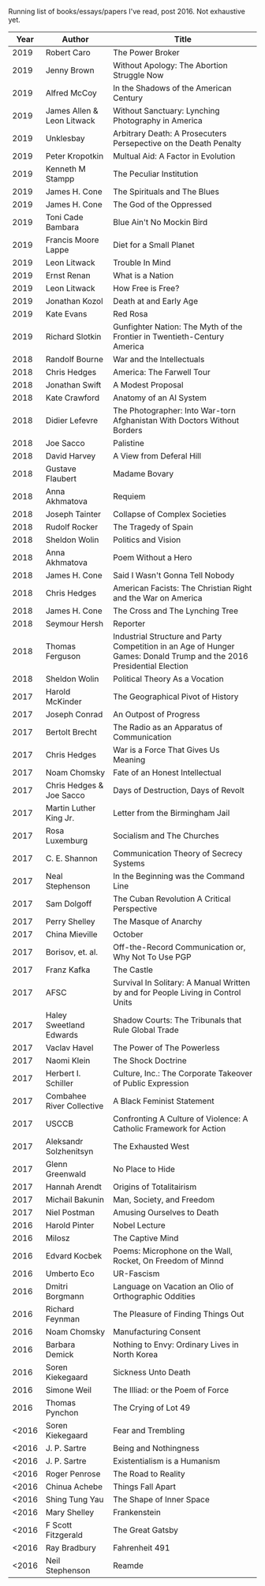 Running list of books/essays/papers I've read, post 2016. Not exhaustive yet.

|Year|Author|Title|
|----|------|-----|
|2019|Robert Caro|The Power Broker|
|  2019 | Jenny Brown| Without Apology: The Abortion Struggle Now|
|  2019 | Alfred McCoy| In the Shadows of the American Century|
|  2019 | James Allen & Leon Litwack | Without Sanctuary: Lynching Photography in America|
|  2019 | Unklesbay| Arbitrary Death: A Prosecuters Persepective on the Death Penalty|
|  2019 | Peter Kropotkin| Multual Aid: A Factor in Evolution|
|  2019 | Kenneth M Stampp| The Peculiar Institution|
|  2019 | James H. Cone| The Spirituals and The Blues|
|  2019 | James H. Cone| The God of the Oppressed|
|  2019 | Toni Cade Bambara| Blue Ain't No Mockin Bird|
|  2019 | Francis Moore Lappe| Diet for a Small Planet|
|  2019 | Leon Litwack| Trouble In Mind|
|  2019 | Ernst Renan| What is a Nation|
|  2019 | Leon Litwack| How Free is Free?|
|  2019 | Jonathan Kozol| Death at and Early Age|
|  2019 | Kate Evans| Red Rosa|
|  2019 | Richard Slotkin            | Gunfighter Nation: The Myth of the Frontier in Twentieth-Century America|
|  2018 | Randolf Bourne             | War and the Intellectuals|
|  2018 | Chris Hedges               | America: The Farwell Tour|
|  2018 | Jonathan Swift             | A Modest Proposal|
|  2018 | Kate Crawford              | Anatomy of an AI System|
|  2018 | Didier Lefevre             | The Photographer: Into War-torn Afghanistan With Doctors Without Borders|
|  2018 | Joe Sacco                  | Palistine|
|  2018 | David Harvey               | A View from Deferal Hill|
|  2018 | Gustave Flaubert           | Madame Bovary|
|  2018 | Anna Akhmatova             | Requiem|
|  2018 | Joseph Tainter             | Collapse of Complex Societies|
|  2018 | Rudolf Rocker              | The Tragedy of Spain|
|  2018 | Sheldon Wolin              | Politics and Vision|
|  2018 | Anna Akhmatova             | Poem Without a Hero|
|  2018 | James H. Cone              | Said I Wasn't Gonna Tell Nobody|
|  2018 | Chris Hedges               | American Facists: The Christian Right and the War on America|
|  2018 | James H. Cone              | The Cross and The Lynching Tree|
|  2018 | Seymour Hersh              | Reporter|
|  2018 | Thomas Ferguson            | Industrial Structure and Party Competition in an Age of Hunger Games: Donald Trump and the 2016 Presidential Election |
|  2018 | Sheldon Wolin              | Political Theory As a Vocation|
|  2017 | Harold McKinder            | The Geographical Pivot of History|
|  2017 | Joseph Conrad              | An Outpost of Progress|
|  2017 | Bertolt Brecht             | The Radio as an Apparatus of Communication| 
|  2017 | Chris Hedges               | War is a Force That Gives Us Meaning                                                                                  |
|  2017 | Noam Chomsky               | Fate of an Honest Intellectual                                                                                        |
|  2017 | Chris Hedges & Joe Sacco   | Days of Destruction, Days of Revolt                                                                                   |
|  2017 | Martin Luther King Jr.     | Letter from the Birmingham Jail                                                                                       |
|  2017 | Rosa Luxemburg             | Socialism and The Churches                                                                                            |
|  2017 | C. E. Shannon              | Communication Theory of Secrecy Systems|
|  2017 | Neal Stephenson            | In the Beginning was the Command Line|
|  2017 | Sam Dolgoff                | The Cuban Revolution A Critical Perspective|
|  2017 | Perry Shelley              | The Masque of Anarchy|
|  2017 | China Mieville             | October|
|  2017 | Borisov, et. al.           | Off-the-Record Communication or, Why Not To Use PGP|
|  2017 | Franz Kafka                | The Castle|
|  2017 | AFSC                       | Survival In Solitary: A Manual Written by and for People Living in Control Units|
|  2017 | Haley Sweetland Edwards    | Shadow Courts: The Tribunals that Rule Global Trade|
|  2017 | Vaclav Havel               | The Power of The Powerless|
|  2017 | Naomi Klein                | The Shock Doctrine|
|  2017 | Herbert I. Schiller        | Culture, Inc.: The Corporate Takeover of Public Expression|
|  2017 | Combahee River Collective  | A Black Feminist Statement|
|  2017 | USCCB                      | Confronting A Culture of Violence: A Catholic Framework for Action|
|  2017 | Aleksandr Solzhenitsyn     | The Exhausted West|
|  2017 | Glenn Greenwald            | No Place to Hide|
|  2017 | Hannah Arendt              | Origins of Totalitairism|
|  2017 | Michail Bakunin            | Man, Society, and Freedom|
|  2017 | Niel Postman               | Amusing Ourselves to Death|
|  2016 | Harold Pinter              | Nobel Lecture|
|  2016 | Milosz                     | The Captive Mind|
|  2016 | Edvard Kocbek              | Poems: Microphone on the Wall, Rocket, On Freedom of Minnd|
|  2016 | Umberto Eco| UR-Fascism|
|  2016 | Dmitri Borgmann| Language on Vacation an Olio of Orthographic Oddities|
|  2016 | Richard Feynman| The Pleasure of Finding Things Out|
|  2016 | Noam Chomsky               | Manufacturing Consent|
|  2016 | Barbara Demick             | Nothing to Envy: Ordinary Lives in North Korea|
|  2016 | Soren Kiekegaard           | Sickness Unto Death|
|  2016 | Simone Weil                | The Illiad: or the Poem of Force|
|  2016 | Thomas Pynchon             | The Crying of Lot 49|
| <2016 | Soren Kiekegaard           | Fear and Trembling|
| <2016 | J. P. Sartre               | Being and Nothingness|
| <2016 | J. P. Sartre               | Existentialism is a Humanism|
| <2016 | Roger Penrose              | The Road to Reality|
| <2016 | Chinua Achebe              | Things Fall Apart|
| <2016 | Shing Tung Yau             | The Shape of Inner Space|
| <2016 | Mary Shelley               | Frankenstein|
| <2016 | F Scott Fitzgerald         | The Great Gatsby|
| <2016 | Ray Bradbury               | Fahrenheit 491|
| <2016 | Neil Stephenson            | Reamde|
